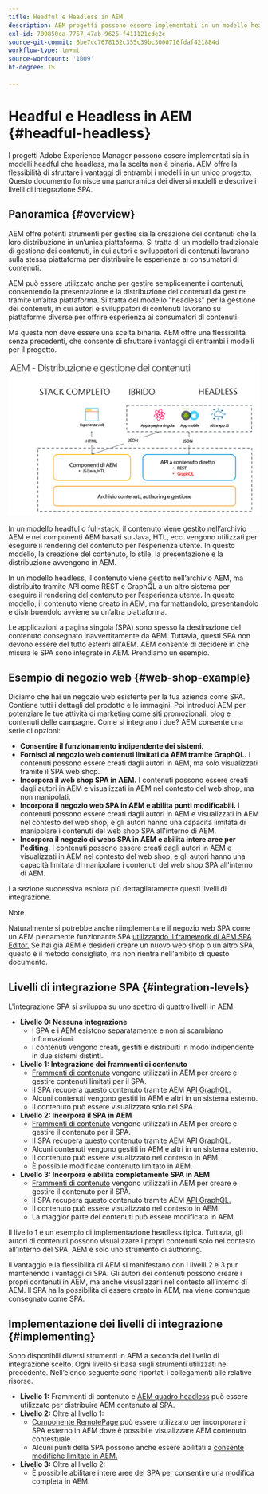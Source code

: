 ```yaml
---
title: Headful e Headless in AEM
description: AEM progetti possono essere implementati in un modello headful e headless, ma la scelta non è binaria. AEM offre la flessibilità di sfruttare i vantaggi di entrambi i modelli in un unico progetto.
exl-id: 709850ca-7757-47ab-9625-f411121cde2c
source-git-commit: 6be7cc7678162c355c39bc3000716fdaf421884d
workflow-type: tm+mt
source-wordcount: '1009'
ht-degree: 1%

---
```


# Headful e Headless in AEM {#headful-headless}

I progetti Adobe Experience Manager possono essere implementati sia in modelli headful che headless, ma la scelta non è binaria. AEM offre la flessibilità di sfruttare i vantaggi di entrambi i modelli in un unico progetto. Questo documento fornisce una panoramica dei diversi modelli e descrive i livelli di integrazione SPA.

## Panoramica {#overview}

AEM offre potenti strumenti per gestire sia la creazione dei contenuti che la loro distribuzione in un’unica piattaforma. Si tratta di un modello tradizionale di gestione dei contenuti, in cui autori e sviluppatori di contenuti lavorano sulla stessa piattaforma per distribuire le esperienze ai consumatori di contenuti.

AEM può essere utilizzato anche per gestire semplicemente i contenuti, consentendo la presentazione e la distribuzione dei contenuti da gestire tramite un’altra piattaforma. Si tratta del modello &quot;headless&quot; per la gestione dei contenuti, in cui autori e sviluppatori di contenuti lavorano su piattaforme diverse per offrire esperienza ai consumatori di contenuti.

Ma questa non deve essere una scelta binaria. AEM offre una flessibilità senza precedenti, che consente di sfruttare i vantaggi di entrambi i modelli per il progetto.

![Modelli di implementazione di AEM](/help/headless/assets/aem-implementation-models.png)

In un modello headful o full-stack, il contenuto viene gestito nell’archivio AEM e nei componenti AEM basati su Java, HTL, ecc. vengono utilizzati per eseguire il rendering del contenuto per l’esperienza utente. In questo modello, la creazione del contenuto, lo stile, la presentazione e la distribuzione avvengono in AEM.

In un modello headless, il contenuto viene gestito nell’archivio AEM, ma distribuito tramite API come REST e GraphQL a un altro sistema per eseguire il rendering del contenuto per l’esperienza utente. In questo modello, il contenuto viene creato in AEM, ma formattandolo, presentandolo e distribuendolo avviene su un’altra piattaforma.

Le applicazioni a pagina singola (SPA) sono spesso la destinazione del contenuto consegnato inavvertitamente da AEM. Tuttavia, questi SPA non devono essere del tutto esterni all&#39;AEM. AEM consente di decidere in che misura le SPA sono integrate in AEM. Prendiamo un esempio.

## Esempio di negozio web {#web-shop-example}

Diciamo che hai un negozio web esistente per la tua azienda come SPA. Contiene tutti i dettagli del prodotto e le immagini. Poi introduci AEM per potenziare le tue attività di marketing come siti promozionali, blog e contenuti delle campagne. Come si integrano i due? AEM consente una serie di opzioni:

* **Consentire il funzionamento indipendente dei sistemi.**
* **Fornisci al negozio web contenuti limitati da AEM tramite GraphQL.** I contenuti possono essere creati dagli autori in AEM, ma solo visualizzati tramite il SPA web shop.
* **Incorpora il web shop SPA in AEM.** I contenuti possono essere creati dagli autori in AEM e visualizzati in AEM nel contesto del web shop, ma non manipolati.
* **Incorpora il negozio web SPA in AEM e abilita punti modificabili.** I contenuti possono essere creati dagli autori in AEM e visualizzati in AEM nel contesto del web shop, e gli autori hanno una capacità limitata di manipolare i contenuti del web shop SPA all&#39;interno di AEM.
* **Incorpora il negozio di webs SPA in AEM e abilita intere aree per l&#39;editing.** I contenuti possono essere creati dagli autori in AEM e visualizzati in AEM nel contesto del web shop, e gli autori hanno una capacità limitata di manipolare i contenuti del web shop SPA all&#39;interno di AEM.

La sezione successiva esplora più dettagliatamente questi livelli di integrazione.

>[!NOTE]
>
>Naturalmente si potrebbe anche riimplementare il negozio web SPA come un AEM pienamente funzionante SPA [utilizzando il framework di AEM SPA Editor.](/help/implementing/developing/hybrid/introduction.md) Se hai già AEM e desideri creare un nuovo web shop o un altro SPA, questo è il metodo consigliato, ma non rientra nell&#39;ambito di questo documento.

## Livelli di integrazione SPA {#integration-levels}

L&#39;integrazione SPA si sviluppa su uno spettro di quattro livelli in AEM.

* **Livello 0: Nessuna integrazione**
   * I SPA e i AEM esistono separatamente e non si scambiano informazioni.
   * I contenuti vengono creati, gestiti e distribuiti in modo indipendente in due sistemi distinti.
* **Livello 1: Integrazione dei frammenti di contenuto**
   * [Frammenti di contenuto](/help/sites-cloud/administering/content-fragments/content-fragments.md) vengono utilizzati in AEM per creare e gestire contenuti limitati per il SPA.
   * Il SPA recupera questo contenuto tramite AEM [API GraphQL.](/help/headless/graphql-api/content-fragments.md)
   * Alcuni contenuti vengono gestiti in AEM e altri in un sistema esterno.
   * Il contenuto può essere visualizzato solo nel SPA.
* **Livello 2: Incorpora il SPA in AEM**
   * [Frammenti di contenuto](/help/sites-cloud/administering/content-fragments/content-fragments.md) vengono utilizzati in AEM per creare e gestire il contenuto per il SPA.
   * Il SPA recupera questo contenuto tramite AEM [API GraphQL.](/help/headless/graphql-api/content-fragments.md)
   * Alcuni contenuti vengono gestiti in AEM e altri in un sistema esterno.
   * Il contenuto può essere visualizzato nel contesto in AEM.
   * È possibile modificare contenuto limitato in AEM.
* **Livello 3: Incorpora e abilita completamente SPA in AEM**
   * [Frammenti di contenuto](/help/sites-cloud/administering/content-fragments/content-fragments.md) vengono utilizzati in AEM per creare e gestire il contenuto per il SPA.
   * Il SPA recupera questo contenuto tramite AEM [API GraphQL.](/help/headless/graphql-api/content-fragments.md)
   * Il contenuto può essere visualizzato nel contesto in AEM.
   * La maggior parte dei contenuti può essere modificata in AEM.

Il livello 1 è un esempio di implementazione headless tipica. Tuttavia, gli autori di contenuti possono visualizzare i propri contenuti solo nel contesto all’interno del SPA. AEM è solo uno strumento di authoring.

Il vantaggio e la flessibilità di AEM si manifestano con i livelli 2 e 3 pur mantenendo i vantaggi di SPA. Gli autori dei contenuti possono creare i propri contenuti in AEM, ma anche visualizzarli nel contesto all’interno di AEM. Il SPA ha la possibilità di essere creato in AEM, ma viene comunque consegnato come SPA.

## Implementazione dei livelli di integrazione {#implementing}

Sono disponibili diversi strumenti in AEM a seconda del livello di integrazione scelto. Ogni livello si basa sugli strumenti utilizzati nel precedente. Nell’elenco seguente sono riportati i collegamenti alle relative risorse.

* **Livello 1:** Frammenti di contenuto e [AEM quadro headless](/help/headless/introduction.md) può essere utilizzato per distribuire AEM contenuto al SPA.
* **Livello 2:** Oltre al livello 1:
   * [Componente RemotePage](/help/implementing/developing/hybrid/remote-page.md) può essere utilizzato per incorporare il SPA esterno in AEM dove è possibile visualizzare AEM contenuto contestuale.
   * Alcuni punti della SPA possono anche essere abilitati a [consente modifiche limitate in AEM.](/help/implementing/developing/hybrid/editing-external-spa.md)
* **Livello 3:** Oltre al livello 2:
   * È possibile abilitare intere aree del SPA per consentire una modifica completa in AEM.
